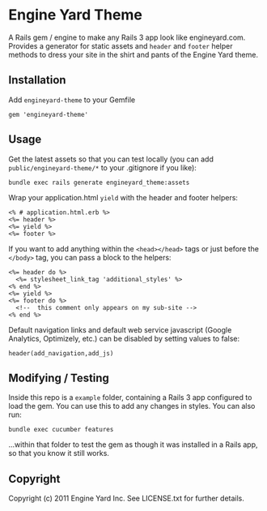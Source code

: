 # Engine Yard Theme #

A Rails gem / engine to make any Rails 3 app look like engineyard.com. Provides a generator for static assets and `header` and `footer` helper methods to dress your site in the shirt and pants of the Engine Yard theme.

## Installation ##

Add `engineyard-theme` to your Gemfile
    
    gem 'engineyard-theme'

## Usage ##

Get the latest assets so that you can test locally (you can add `public/engineyard-theme/*` to your .gitignore if you like):

    bundle exec rails generate engineyard_theme:assets

Wrap your application.html `yield` with the header and footer helpers:

    <% # application.html.erb %>
    <%= header %>
    <%= yield %>
    <%= footer %>

If you want to add anything within the `<head></head>` tags or just before the `</body>` tag, you can pass a block to the helpers:

    <%= header do %>
      <%= stylesheet_link_tag 'additional_styles' %>
    <% end %>
    <%= yield %>
    <%= footer do %>
      <!--  this comment only appears on my sub-site -->
    <% end %>

Default navigation links and default web service javascript (Google Analytics, Optimizely, etc.) can be disabled by setting values to false:

    header(add_navigation,add_js)

## Modifying / Testing ##

Inside this repo is a `example` folder, containing a Rails 3 app configured to load the gem. You can use this to add any changes in styles. You can also run:

    bundle exec cucumber features
  
...within that folder to test the gem as though it was installed in a Rails app, so that you know it still works.

## Copyright ##

Copyright (c) 2011 Engine Yard Inc. See LICENSE.txt for
further details.

